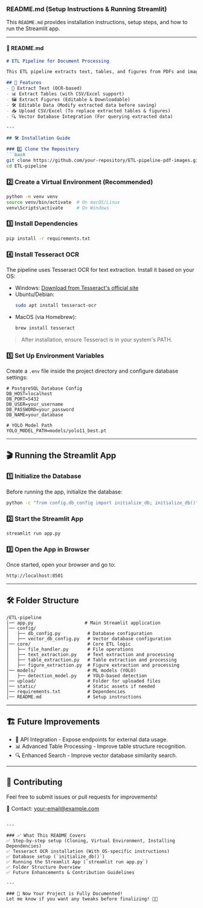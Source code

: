 ### README.md (Setup Instructions & Running Streamlit)
This `README.md` provides installation instructions, setup steps, and how to run the Streamlit app.

---

#### 📌 README.md
```markdown
# ETL Pipeline for Document Processing

This ETL pipeline extracts text, tables, and figures from PDFs and images using OCR and machine learning. The processed data can be edited, saved, and queried in a database.

## 🚀 Features
- 📄 Extract Text (OCR-based)
- 📊 Extract Tables (with CSV/Excel support)
- 🖼️ Extract Figures (Editable & Downloadable)
- 🛠 Editable Data (Modify extracted data before saving)
- 📥 Upload CSV/Excel (To replace extracted tables & figures)
- 🔍 Vector Database Integration (For querying extracted data)

---

## 🛠️ Installation Guide

### 1️⃣ Clone the Repository
```bash
git clone https://github.com/your-repository/ETL-pipeline-pdf-images.git
cd ETL-pipeline
```

### 2️⃣ Create a Virtual Environment (Recommended)
```bash
python -m venv venv
source venv/bin/activate  # On macOS/Linux
venv\Scripts\activate     # On Windows
```

### 3️⃣ Install Dependencies
```bash
pip install -r requirements.txt
```

### 4️⃣ Install Tesseract OCR
The pipeline uses Tesseract OCR for text extraction. Install it based on your OS:

- Windows: [Download from Tesseract's official site](https://github.com/UB-Mannheim/tesseract/wiki)
- Ubuntu/Debian:
  ```bash
  sudo apt install tesseract-ocr
  ```
- MacOS (via Homebrew):
  ```bash
  brew install tesseract
  ```

> After installation, ensure Tesseract is in your system's PATH.

### 5️⃣ Set Up Environment Variables
Create a `.env` file inside the project directory and configure database settings:

```env
# PostgreSQL Database Config
DB_HOST=localhost
DB_PORT=5432
DB_USER=your_username
DB_PASSWORD=your_password
DB_NAME=your_database

# YOLO Model Path
YOLO_MODEL_PATH=models/yolo11_best.pt
```

---

## 🎬 Running the Streamlit App

### 1️⃣ Initialize the Database
Before running the app, initialize the database:
```bash
python -c "from config.db_config import initialize_db; initialize_db()"
```

### 2️⃣ Start the Streamlit App
```bash
streamlit run app.py
```

### 3️⃣ Open the App in Browser
Once started, open your browser and go to:
```
http://localhost:8501
```

---

## 🛠 Folder Structure
```
/ETL-pipeline
│── app.py                   # Main Streamlit application
│── config/
│   ├── db_config.py          # Database configuration
│   ├── vector_db_config.py   # Vector database configuration
│── core/                     # Core ETL logic
│   ├── file_handler.py       # File operations
│   ├── text_extraction.py    # Text extraction and processing
│   ├── table_extraction.py   # Table extraction and processing
│   ├── figure_extraction.py  # Figure extraction and processing
│── models/                   # ML models (YOLO)
│   ├── detection_model.py    # YOLO-based detection
│── upload/                   # Folder for uploaded files
│── static/                   # Static assets if needed
│── requirements.txt          # Dependencies
│── README.md                 # Setup instructions
```

---

## 🏗 Future Improvements
- 🔗 API Integration - Expose endpoints for external data usage.
- 📊 Advanced Table Processing - Improve table structure recognition.
- 🔍 Enhanced Search - Improve vector database similarity search.

---

## 🤝 Contributing
Feel free to submit issues or pull requests for improvements!

📧 Contact: [your-email@example.com](mailto:your-email@example.com)
```

---

### ✅ What This README Covers
✅ Step-by-step setup (Cloning, Virtual Environment, Installing Dependencies)  
✅ Tesseract OCR installation (With OS-specific instructions)  
✅ Database setup (`initialize_db()`)  
✅ Running the Streamlit App (`streamlit run app.py`)  
✅ Folder Structure Overview  
✅ Future Enhancements & Contribution Guidelines  

---

### 🚀 Now Your Project is Fully Documented!
Let me know if you want any tweaks before finalizing! 📜🔥

